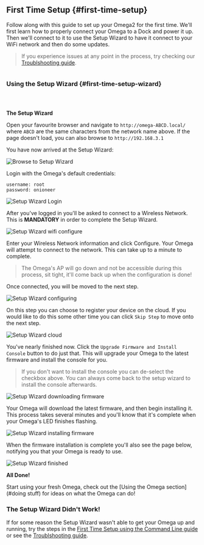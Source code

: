 ##  First Time Setup {#first-time-setup}

Follow along with this guide to set up your Omega2 for the first time. We'll first learn how to properly connect your Omega to a Dock and power it up. Then we'll connect to it to use the Setup Wizard to have it connect to your WiFi network and then do some updates.

> If you experience issues at any point in the process, try checking our [Troublshooting guide](#first-time-troubleshooting).


<!-- Second sentence above is awkward -->

<!-- Prepare the Hardware -->
```{r child = './First-Time-Components/Hardware-Prep.md'}
```



<!-- GUI SETUP -->

### Using the Setup Wizard {#first-time-setup-wizard}

<!-- Computer Config -->
```{r child = './First-Time-Components/First-Time-Component-01-computer-config.md'}
```

<!-- The Omega's Name -->
```{r child = './First-Time-Components/First-Time-Component-02-omega-name.md'}
```

<!-- Connect to Omega's Wifi AP -->
```{r child = './First-Time-Components/First-Time-Component-03-connect-to-omega-network.md'}
```

**The Setup Wizard**

Open your favourite browser and navigate to `http://omega-ABCD.local/` where `ABCD` are the same characters from the network name above. If the page doesn't load, you can also browse to `http://192.168.3.1`

You have now arrived at the Setup Wizard:

![Browse to Setup Wizard](https://raw.githubusercontent.com/OnionIoT/Onion-Docs/master/Omega2/Documentation/Get-Started/img/setup-2-wizard-start.png "Browse to Setup Wizard")

Login with the Omega's default credentials:
```
username: root
password: onioneer
```

![Setup Wizard Login](https://raw.githubusercontent.com/OnionIoT/Onion-Docs/master/Omega2/Documentation/Get-Started/img/setup-3-wizard-login.png "Browse to Setup Wizard")

After you've logged in you'll be asked to connect to a Wireless Network. This is **MANDATORY** in order to complete the Setup Wizard.

![Setup Wizard wifi configure](https://raw.githubusercontent.com/OnionIoT/Onion-Docs/master/Omega2/Documentation/Get-Started/img/setup-4-wizard-wifi-configure.png)

Enter your Wireless Network information and click Configure. Your Omega will attempt to connect to the network. This can take up to a minute to complete.

> The Omega's AP will go down and not be accessible during this process, sit tight, it'll come back up when the configuration is done!

Once connected, you will be moved to the next step.

![Setup Wizard configuring](https://raw.githubusercontent.com/OnionIoT/Onion-Docs/master/Omega2/Documentation/Get-Started/img/setup-5-wizard-wifi-configuring.png)

On this step you can choose to register your device on the cloud. If you would like to do this some other time you can click `Skip Step` to move onto the next step.

![Setup Wizard cloud](https://raw.githubusercontent.com/OnionIoT/Onion-Docs/master/Omega2/Documentation/Get-Started/img/setup-6-wizard-cloud.png)

You've nearly finished now. Click the `Upgrade Firmware and Install Console` button to do just that. This will upgrade your Omega to the latest firmware and install the console for you.

>If you don't want to install the console you can de-select the checkbox above. You can always come back to the setup wizard to install the console afterwards.

![Setup Wizard downloading firmware](https://raw.githubusercontent.com/OnionIoT/Onion-Docs/master/Omega2/Documentation/Get-Started/img/setup-7-wizard-upgrade-button.png)

Your Omega will download the latest firmware, and then begin installing it. This process takes several minutes and you'll know that it's complete when your Omega's LED finishes flashing.

![Setup Wizard installing firmware](https://raw.githubusercontent.com/OnionIoT/Onion-Docs/master/Omega2/Documentation/Get-Started/img/setup-8-wizard-installing-firmware.png)

When the firmware installation is complete you'll also see the page below, notifying you that your Omega is ready to use.

![Setup Wizard finished](https://raw.githubusercontent.com/OnionIoT/Onion-Docs/master/Omega2/Documentation/Get-Started/img/setup-9-wizard-finished.png)



**All Done!**

Start using your fresh Omega, check out the [Using the Omega section](#doing stuff) for ideas on what the Omega can do!
<!-- Start using your fresh Omega, check out the [Tutorials section](./Tutorials/Contents) or the [Project guides](./Projects/Contents) for ideas on what to do next! -->
<!-- TODO: fix the links above when the content is available -->

### The Setup Wizard Didn't Work!

If for some reason the Setup Wizard wasn't able to get your Omega up and running, try the steps in the [First Time Setup using the Command Line guide](#first-time-setup-command-line) or see the  [Troublshooting guide](#first-time-troubleshooting).
